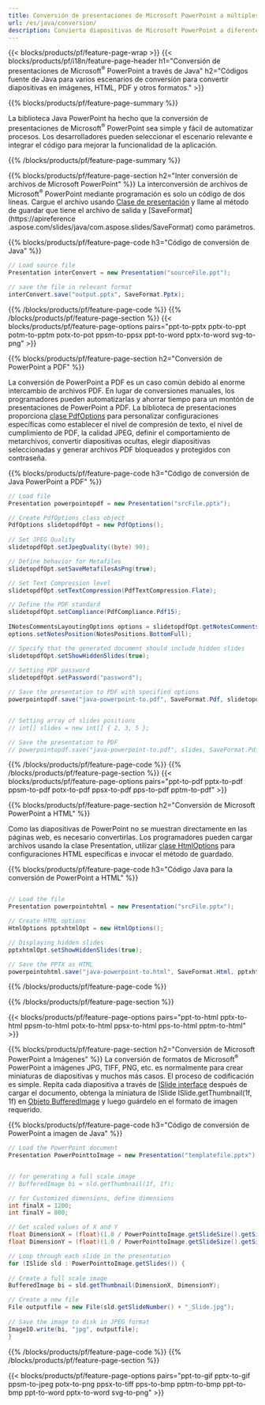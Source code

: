 ```yaml
---
title: Conversión de presentaciones de Microsoft PowerPoint a múltiples archivos usando Java
url: /es/java/conversion/
description: Convierta diapositivas de Microsoft PowerPoint a diferentes archivos, incluidos HTML, PDF y formatos de imagen dentro de aplicaciones basadas en Java.
---
```


{{< blocks/products/pf/feature-page-wrap >}}
{{< blocks/products/pf/i18n/feature-page-header h1="Conversión de presentaciones de Microsoft<sup>®</sup> PowerPoint a través de Java" h2="Códigos fuente de Java para varios escenarios de conversión para convertir diapositivas en imágenes, HTML, PDF y otros formatos." >}}

{{% blocks/products/pf/feature-page-summary %}}

La biblioteca Java PowerPoint ha hecho que la conversión de presentaciones de Microsoft<sup>®</sup> PowerPoint sea simple y fácil de automatizar procesos. Los desarrolladores pueden seleccionar el escenario relevante e integrar el código para mejorar la funcionalidad de la aplicación. 

{{% /blocks/products/pf/feature-page-summary  %}}

{{% blocks/products/pf/feature-page-section  h2="Inter conversión de archivos de Microsoft PowerPoint" %}}
La interconversión de archivos de Microsoft<sup>®</sup> PowerPoint mediante programación es solo un código de dos líneas. Cargue el archivo usando [Clase de presentación](https://apireference.aspose.com/slides/java/com.aspose.slides/Presentation) y llame al método de guardar que tiene el archivo de salida y [SaveFormat](https://apireference .aspose.com/slides/java/com.aspose.slides/SaveFormat) como parámetros.

{{% blocks/products/pf/feature-page-code h3="Código de conversión de Java" %}}

```cs
// Load source file
Presentation interConvert = new Presentation("sourceFile.ppt");

// save the file in relevant format
interConvert.save("output.pptx", SaveFormat.Pptx);   
```
{{% /blocks/products/pf/feature-page-code  %}}
{{% /blocks/products/pf/feature-page-section %}}
{{< blocks/products/pf/feature-page-options pairs="ppt-to-pptx pptx-to-ppt potm-to-pptm potx-to-pot ppsm-to-ppsx ppt-to-word pptx-to-word svg-to-png" >}}


{{% blocks/products/pf/feature-page-section  h2="Conversión de PowerPoint a PDF" %}}

La conversión de PowerPoint a PDF es un caso común debido al enorme intercambio de archivos PDF. En lugar de conversiones manuales, los programadores pueden automatizarlas y ahorrar tiempo para un montón de presentaciones de PowerPoint a PDF. La biblioteca de presentaciones proporciona [clase PdfOptions](https://apireference.aspose.com/java/slides/com.aspose.slides/PdfOptions) para personalizar configuraciones específicas como establecer el nivel de compresión de texto, el nivel de cumplimiento de PDF, la calidad JPEG, definir el comportamiento de metarchivos, convertir diapositivas ocultas, elegir diapositivas seleccionadas y generar archivos PDF bloqueados y protegidos con contraseña.

{{% blocks/products/pf/feature-page-code h3="Código de conversión de Java PowerPoint a PDF" %}}

```cs
// Load file
Presentation powerpointopdf = new Presentation("srcFile.pptx");

// Create PdfOptions class object
PdfOptions slidetopdfOpt = new PdfOptions();
               
// Set JPEG Quality
slidetopdfOpt.setJpegQuality((byte) 90);

// Define behavior for Metafiles
slidetopdfOpt.setSaveMetafilesAsPng(true);

// Set Text Compression level
slidetopdfOpt.setTextCompression(PdfTextCompression.Flate);

// Define the PDF standard
slidetopdfOpt.setCompliance(PdfCompliance.Pdf15);
              
INotesCommentsLayoutingOptions options = slidetopdfOpt.getNotesCommentsLayouting();
options.setNotesPosition(NotesPositions.BottomFull);

// Specify that the generated document should include hidden slides
slidetopdfOpt.setShowHiddenSlides(true);
	
// Setting PDF password
slidetopdfOpt.setPassword("password");	

// Save the presentation to PDF with specified options
powerpointopdf.save("java-powerpoint-to.pdf", SaveFormat.Pdf, slidetopdfOpt);


// Setting array of slides positions
// int[] slides = new int[] { 2, 3, 5 };

// Save the presentation to PDF
// powerpointopdf.save("java-powerpoint-to.pdf", slides, SaveFormat.Pdf);

```
{{% /blocks/products/pf/feature-page-code  %}}
{{% /blocks/products/pf/feature-page-section %}}
{{< blocks/products/pf/feature-page-options pairs="ppt-to-pdf pptx-to-pdf ppsm-to-pdf potx-to-pdf ppsx-to-pdf pps-to-pdf pptm-to-pdf" >}}


{{% blocks/products/pf/feature-page-section  h2="Conversión de Microsoft PowerPoint a HTML" %}}

Como las diapositivas de PowerPoint no se muestran directamente en las páginas web, es necesario convertirlas. Los programadores pueden cargar archivos usando la clase Presentation, utilizar [clase HtmlOptions](https://apireference.aspose.com/slides/java/com.aspose.slides/HtmlOptions) para configuraciones HTML específicas e invocar el método de guardado.

{{% blocks/products/pf/feature-page-code h3="Código Java para la conversión de PowerPoint a HTML" %}}

```cs

// Load the file
Presentation powerpointohtml = new Presentation("srcFile.pptx");

// Create HTML options
HtmlOptions pptxhtmlOpt = new HtmlOptions();

// Displaying hidden slides
pptxhtmlOpt.setShowHiddenSlides(true);

// Save the PPTX as HTML
powerpointohtml.save("java-powerpoint-to.html", SaveFormat.Html, pptxhtmlOpt); 

```
{{% /blocks/products/pf/feature-page-code %}}

{{% /blocks/products/pf/feature-page-section %}}

{{< blocks/products/pf/feature-page-options pairs="ppt-to-html pptx-to-html ppsm-to-html potx-to-html ppsx-to-html pps-to-html pptm-to-html" >}}

{{% blocks/products/pf/feature-page-section  h2="Conversión de Microsoft PowerPoint a Imágenes" %}}
La conversión de formatos de Microsoft<sup>®</sup> PowerPoint a imágenes JPG, TIFF, PNG, etc. es normalmente para crear miniaturas de diapositivas y muchos más casos. El proceso de codificación es simple. Repita cada diapositiva a través de [ISlide interface](https://apireference.aspose.com/slides/java/com.aspose.slides/ISlide) después de cargar el documento, obtenga la miniatura de ISlide ISlide.getThumbnail(1f, 1f) en [Objeto BufferedImage](https://docs.oracle.com/javase/7/docs/api/java/awt/image/BufferedImage.html) y luego guárdelo en el formato de imagen requerido. 

{{% blocks/products/pf/feature-page-code h3="Código de conversión de PowerPoint a imagen de Java" %}}
```cs
// Load the PowerPoint document
Presentation PowerPointtoImage = new Presentation("templatefile.pptx");


// for generating a full scale image
// BufferedImage bi = sld.getThumbnail(1f, 1f);

// for Customized dimensions, define dimensions
int finalX = 1200;
int finalY = 800;

// Get scaled values of X and Y
float DimensionX = (float)(1.0 / PowerPointtoImage.getSlideSize().getSize().getWidth()) * finalX;
float DimensionY = (float)(1.0 / PowerPointtoImage.getSlideSize().getSize().getHeight()) * finalY;

// Loop through each slide in the presentation
for (ISlide sld : PowerPointtoImage.getSlides()) {
	
// Create a full scale image
BufferedImage bi = sld.getThumbnail(DimensionX, DimensionY);

// Create a new file
File outputfile = new File(sld.getSlideNumber() + "_Slide.jpg");
	
// Save the image to disk in JPEG format
ImageIO.write(bi, "jpg", outputfile);
}
```
{{% /blocks/products/pf/feature-page-code %}}
{{% /blocks/products/pf/feature-page-section %}}

{{< blocks/products/pf/feature-page-options pairs="ppt-to-gif pptx-to-gif ppsm-to-jpeg potx-to-png ppsx-to-tiff pps-to-bmp pptm-to-bmp ppt-to-bmp ppt-to-word pptx-to-word svg-to-png" >}}